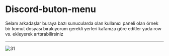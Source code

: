 # Discord-buton-menu

Selam arkadaşlar buraya bazı sunucularda olan kullanıcı paneli olan örnek bir komut dosyası bırakıyorum gerekli yerleri kafanıza göre editler yada row vs. ekleyerek arttırabilirsiniz

 <hr>

<img src="https://cdn.discordapp.com/attachments/882618885885550643/892892743569920060/unknown.png" alt="31" />
